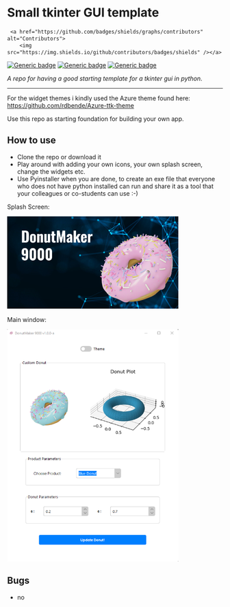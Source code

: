

# Small tkinter GUI template

<p align="center">
 
     <a href="https://github.com/badges/shields/graphs/contributors" alt="Contributors">
        <img src="https://img.shields.io/github/contributors/badges/shields" /></a>
 
[![Generic badge](https://img.shields.io/badge/Python-3.8-blue)]()
[![Generic badge](https://img.shields.io/badge/version-dev-green)]()
 [![Generic badge](https://img.shields.io/badge/Team-PVZ-blue.svg)]()
</p>


_A repo for having a good starting template for a tkinter gui in python._

---


For the widget themes i kindly used the Azure theme found here: https://github.com/rdbende/Azure-ttk-theme

Use this repo as starting foundation for building your own app.
 
 
## How to use
 * Clone the repo or download it
 * Play around with adding your own icons, your own splash screen, change the widgets etc. 
 * Use Pyinstaller when you are done, to create an exe file that everyone who does not have python installed can run and share it as a tool that your colleagues or co-students can use :-) 


Splash Screen:



<img src="./doc/splash_screen.png" width="400">




Main window:

<img src="./doc/main_window.png" width="400">



## Bugs
 - no 
